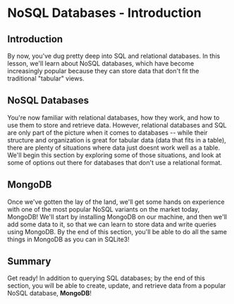 
# NoSQL Databases - Introduction

## Introduction

By now, you've dug pretty deep into SQL and relational databases. In this lesson, we'll learn about NoSQL databases, which have become increasingly popular because they can store data that don't fit the traditional "tabular" views. 


## NoSQL Databases

You're now familiar with relational databases, how they work, and how to use them to store and retrieve data. However, relational databases and SQL are only part of the picture when it comes to databases -- while their structure and organization is great for tabular data (data that fits in a table), there are plenty of situations where data just doesnt work well as a table. We'll begin this section by exploring some of those situations, and look at some of options out there for databases that don't use a relational format. 

## MongoDB

Once we've gotten the lay of the land, we'll get some hands on experience with one of the most popular NoSQL variants on the market today, MongoDB! We'll start by installing MongoDB on our machine, and then we'll add some data to it, so that we can learn to store data and write queries using MongoDB. By the end of this section, you'll be able to do all the same things in MongoDB as you can in SQLite3!

## Summary

Get ready! In addition to querying SQL databases; by the end of this section, you will be able to create, update, and retrieve data from a popular NoSQL database, **MongoDB**! 
